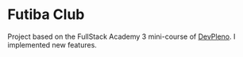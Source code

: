 # Futiba Club

Project based on the FullStack Academy 3 mini-course of [DevPleno](https://www.devpleno.com). I implemented new features. 
